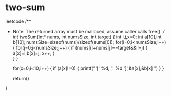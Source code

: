 # two-sum
leetcode 
/**
 * Note: The returned array must be malloced, assume caller calls free().
 */
int* twoSum(int* nums, int numsSize, int target) {
    int i,j,x=0;
    int a[10],int b[10];
    numsSize=sizeof(nums)/sizeof(sums[0]);
    for(i=0;i<numsSize;i++)
    {
        for(j=0;j<numsSize;j++)
        {
            if (nums[i]+nums[j]==target&&i!=j)
            {
                a[x]=i;b[x]=j;
                x++;
            }       
        }
    }
    
    for(x=0;i<10;i++)
    {
        if (a[x]!=0)
        {
            printf("'[' %d, ',' %d ']',&a[x],&b[x] ")
        }
    }
    
    return()
    
}
